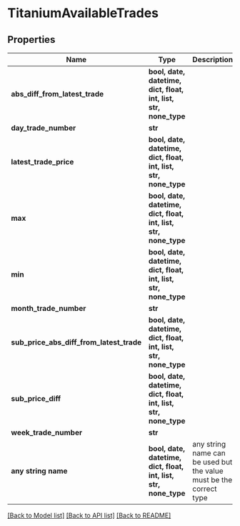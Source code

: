 # TitaniumAvailableTrades


## Properties
Name | Type | Description | Notes
------------ | ------------- | ------------- | -------------
**abs_diff_from_latest_trade** | **bool, date, datetime, dict, float, int, list, str, none_type** |  | [optional] 
**day_trade_number** | **str** |  | [optional] 
**latest_trade_price** | **bool, date, datetime, dict, float, int, list, str, none_type** |  | [optional] 
**max** | **bool, date, datetime, dict, float, int, list, str, none_type** |  | [optional] 
**min** | **bool, date, datetime, dict, float, int, list, str, none_type** |  | [optional] 
**month_trade_number** | **str** |  | [optional] 
**sub_price_abs_diff_from_latest_trade** | **bool, date, datetime, dict, float, int, list, str, none_type** |  | [optional] 
**sub_price_diff** | **bool, date, datetime, dict, float, int, list, str, none_type** |  | [optional] 
**week_trade_number** | **str** |  | [optional] 
**any string name** | **bool, date, datetime, dict, float, int, list, str, none_type** | any string name can be used but the value must be the correct type | [optional]

[[Back to Model list]](../README.md#documentation-for-models) [[Back to API list]](../README.md#documentation-for-api-endpoints) [[Back to README]](../README.md)


